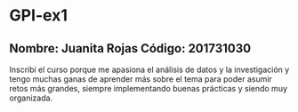 # GPI-ex1
**Nombre:** Juanita Rojas
**Código:** 201731030
---
Inscribí el curso porque me apasiona el análisis de datos y la investigación y tengo muchas ganas de aprender más sobre el tema para poder asumir retos más grandes, siempre implementando buenas prácticas y siendo muy organizada.
